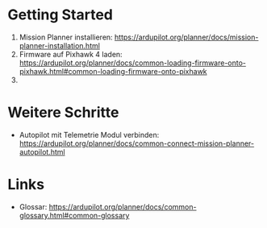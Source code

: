 # Getting Started

1. Mission Planner installieren: https://ardupilot.org/planner/docs/mission-planner-installation.html
2. Firmware auf Pixhawk 4 laden: https://ardupilot.org/planner/docs/common-loading-firmware-onto-pixhawk.html#common-loading-firmware-onto-pixhawk
3. 

# Weitere Schritte
* Autopilot mit Telemetrie Modul verbinden: https://ardupilot.org/planner/docs/common-connect-mission-planner-autopilot.html

# Links
* Glossar: https://ardupilot.org/planner/docs/common-glossary.html#common-glossary